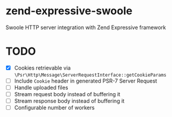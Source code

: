 # zend-expressive-swoole
Swoole HTTP server integration with Zend Expressive framework

# TODO
- [x] Cookies retrievable via `\Psr\Http\Message\ServerRequestInterface::getCookieParams`  
- [ ] Include `Cookie` header in generated PSR-7 Server Request
- [ ] Handle uploaded files
- [ ] Stream request body instead of buffering it
- [ ] Stream response body instead of buffering it
- [ ] Configurable number of workers
